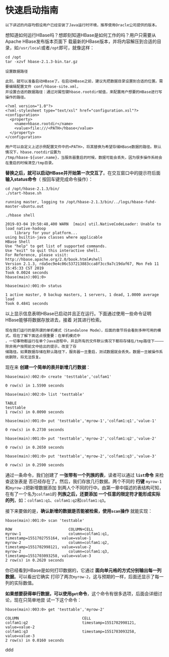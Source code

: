 快速启动指南
================================================================================
```
以下讲述的内容均假设用户已经安装了Java运行时环境，推荐使用Oracle公司提供的版本。
```
想知道如何运行HBase吗？想即刻知道HBase是如何工作的吗？用户只需要从Apache HBase发布版本页面下
载最新的HBase版本，并将内容解压到合适的目录，如`/usr/local`或者`/opt`即可，就像这样：
```shell
cd /opt
tar -xzvf hbase-2.1.3-bin.tar.gz
```
```
设置数据路径

此刻，就可以准备启动HBase了。在启动HBase之前，建议先把数据目录设置到合适的位置。需要编辑配置文件 conf/hbase-site.xml，
并设置合适的数据路径：通过对属性键hbase.rootdir赋值，来配置用户想要的HBase进行写操作的路径。

<?xml version="1.0"?>
<?xml-stylesheet type="text/xsl" href="configuration.xsl"?>
<configuration>
  <property>
    <name>hbase.rootdir</name>
    <value>file:///<PATH>/hbase</value>
  </property>
</configuration>

用户可以自定义上述示例配置文件中的<PATH>，将其替换为希望存储HBase数据的路径。默认情况下，hbase.rootdir设置为
/tmp/hbase-${user.name}，当服务器重启的时候，数据可能会丢失，因为很多操作系统会在重启的时候清空/tmp目录。
```
**替换之后，就可以启动HBase并开始第一次交互了**。在交互窗口中的提示符后面 **输入status命令**（
按回车键完成命令操作）：
```shell
cd /opt/hbase-2.1.3/bin/
./start-hbase.sh
```
```
running master, logging to /opt/hbase-2.1.3/bin/../logs/hbase-fuhd-master-ubuntu.out
```
```shell
./hbase shell
```
```
2019-03-04 19:50:48,400 WARN  [main] util.NativeCodeLoader: Unable to load native-hadoop
    library for your platform...
using builtin-java classes where applicable
HBase Shell
Use "help" to get list of supported commands.
Use "exit" to quit this interactive shell.
For Reference, please visit: http://hbase.apache.org/2.0/book.html#shell
Version 2.1.3, rda5ec9e4c06c537213883cca8f3cc9a7c19daf67, Mon Feb 11 15:45:33 CST 2019
Took 0.0024 seconds
hbase(main):001:0>
```
```shell
hbase(main):001:0> status
```
```
1 active master, 0 backup masters, 1 servers, 1 dead, 1.0000 average load
Took 0.4841 seconds                                                        
```
以上显示信息表明HBase已启动并且正在运行。下面通过使用一些命令证明HBase能够将数据存放进去，接着
对其进行检索。
```
现在我们运行的是所谓的单机模式（Standalone Mode），后面的章节将会看到多种可用的模式。现在了解下面这点很重要：在单机模式中
，一切事物都运行在单个Java进程中，并且所有的文件默认情况下都将存储在/tmp路径下————除非用户按照前文中给出的提示，改变了存
储路径。如果数据存储在默认路径下，服务器一旦重启，测试数据就会丢失。数据一旦被操作系统删除，将无法恢复。
```
现在来 **创建一个简单的表并新增几行数据**：
```shell
hbase(main):002:0> create 'testtable','colfam1'
```
```
0 row(s) in 1.5590 seconds
```
```shell
hbase(main):002:0> list 'testtable'
```
```
TABLE
testtable
1 row(s) in 0.0090 seconds
```
```shell
hbase(main):001:0> put 'testtable','myrow-1','colfam1:q1','value-1'
```
```
0 row(s) in 0.2730 seconds
```
```shell
hbase(main):001:0> put 'testtable','myrow-2','colfam1:q2','value-2'
```
```
0 row(s) in 0.2650 seconds
```
```shell
hbase(main):001:0> put 'testtable','myrow-2','colfam1:q3','value-3'
```
```
0 row(s) in 0.2590 seconds
```
通过一条命令，我们创建了 **一张带有一个列族的表**，读者可以通过 **`list`命令** 来检查这张表是
否已经存在了。然后，我们存放几行数据。两个不同的 **行键** `myrow-1`和`myrow-2`把新增数据添加
到两人个不同的行中。由第一章中描述的表结构可知，在有了一个名为`colfam1`的 **列族之后，还要添加
一个任意的限定符才能形成实际的列**，如：`colfam1:q1`、`colfam1:q2`和`colfam1:q3`。

接下来要做的是，**确认新增的数据是否能被检索，使用`scan`操作** 就能实现：
```shell
hbase(main):001:0> scan 'testtable'
```
```
ROW                         COLUMN+CELL
myrow-1                     column=colfam1:q1, timestamp=1551702755164, value=value-1
myrow-2                     column=colfam1:q2, timestamp=1551702998121, value=value-2
myrow-2                     column=colfam1:q3, timestamp=1551703093258, value=value-3
2 row(s) in 0.2620 seconds
```
你已经看到HBase是如何打印数据的，它通过 **面向单元格的方式分别输出每一列数据**。可以看出它确实
打印了两次`myrow-2`，这与预期的一样，后面还显示了每一列的实际数值。

**如果想要获得单行数据，可以使用`get`命令**，这个命令有很多选项，后面会详细讨论，现在只简单地尝
试一下这个命令：
```shell
hbase(main):003:0> get 'testtable','myrow-2'
```
```
COLUMN                            CELL                                                 
colfam1:q2                        timestamp=1551702998121, value=value-2                 
colfam1:q3                        timestamp=1551703093258, value=value-3                   
2 row(s) in 0.0160 seconds
```

































ddd
